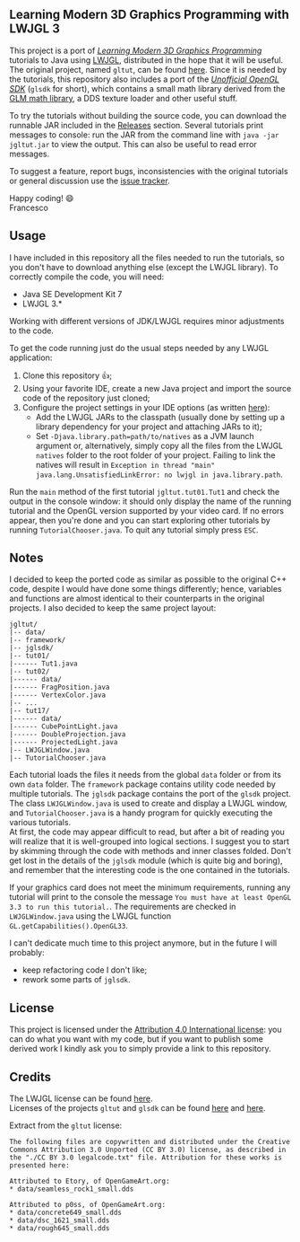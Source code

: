 ## Learning Modern 3D Graphics Programming with LWJGL 3
This project is a port of *[Learning Modern 3D Graphics Programming](https://web.archive.org/web/20150225192611/http://www.arcsynthesis.org/gltut/index.html)* tutorials to Java using [LWJGL](http://www.lwjgl.org), distributed in the hope that it will be useful. The original project, named `gltut`, can be found [here](https://bitbucket.org/alfonse/gltut/wiki/Home). Since it is needed by the tutorials, this repository also includes a port of the *[Unofficial OpenGL SDK](https://bitbucket.org/alfonse/unofficial-opengl-sdk/wiki/Home)* (`glsdk` for short), which contains a small math library derived from the [GLM math library](http://glm.g-truc.net), a DDS texture loader and other useful stuff.  

To try the tutorials without building the source code, you can download the runnable JAR included in the [Releases](https://github.com/integeruser/jgltut/releases) section. Several tutorials print messages to console: run the JAR from the command line with `java -jar jgltut.jar` to view the output. This can also be useful to read error messages.

To suggest a feature, report bugs, inconsistencies with the original tutorials or general discussion use the [issue tracker](https://github.com/integeruser/jgltut/issues).

Happy coding! :smile:  
Francesco

## Usage
I have included in this repository all the files needed to run the tutorials, so you don't have to download anything else (except the LWJGL library). To correctly compile the code, you will need:

- Java SE Development Kit 7
- LWJGL 3.*

Working with different versions of JDK/LWJGL requires minor adjustments to the code.

To get the code running just do the usual steps needed by any LWJGL application:

1. Clone this repository :+1:;
2. Using your favorite IDE, create a new Java project and import the source code of the repository just cloned;
3. Configure the project settings in your IDE options (as written [here](http://www.lwjgl.org/guide)):
    - Add the LWJGL JARs to the classpath (usually done by setting up a library dependency for your project and attaching JARs to it);
    - Set `-Djava.library.path=path/to/natives` as a JVM launch argument or, alternatively, simply copy all the files from the LWJGL `natives` folder to the root folder of your project. Failing to link the natives will result in `Exception in thread "main" java.lang.UnsatisfiedLinkError: no lwjgl in java.library.path`.

Run the `main` method of the first tutorial `jgltut.tut01.Tut1` and check the output in the console window: it should only display the name of the running tutorial and the OpenGL version supported by your video card. If no errors appear, then you're done and you can start exploring other tutorials by running `TutorialChooser.java`. To quit any tutorial simply press `ESC`.

## Notes
I decided to keep the ported code as similar as possible to the original C++ code, despite I would have done some things differently; hence, variables and functions are almost identical to their counterparts in the original projects. I also decided to keep the same project layout:
```
jgltut/
|-- data/
|-- framework/
|-- jglsdk/
|-- tut01/
|------ Tut1.java
|-- tut02/
|------ data/
|------ FragPosition.java
|------ VertexColor.java
|-- ...
|-- tut17/
|------ data/
|------ CubePointLight.java
|------ DoubleProjection.java
|------ ProjectedLight.java
|-- LWJGLWindow.java
|-- TutorialChooser.java
```
Each tutorial loads the files it needs from the global `data` folder or from its own `data` folder. The `framework` package contains utility code needed by multiple tutorials. The `jglsdk` package contains the port of the `glsdk` project. The class `LWJGLWindow.java` is used to create and display a LWJGL window, and `TutorialChooser.java` is a handy program for quickly executing the various tutorials.  
At first, the code may appear difficult to read, but after a bit of reading you will realize that it is well-grouped into logical sections. I suggest you to start by skimming through the code with methods and inner classes folded. Don't get lost in the details of the `jglsdk` module (which is quite big and boring), and remember that the interesting code is the one contained in the tutorials.

If your graphics card does not meet the minimum requirements, running any tutorial will print to the console the message `You must have at least OpenGL 3.3 to run this tutorial.`. The requirements are checked in `LWJGLWindow.java` using the LWJGL function `GL.getCapabilities().OpenGL33`.

I can't dedicate much time to this project anymore, but in the future I will probably:

- keep refactoring code I don't like;
- rework some parts of `jglsdk`.

## License
This project is licensed under the [Attribution 4.0 International license](http://creativecommons.org/licenses/by/4.0/): you can do what you want with my code, but if you want to publish some derived work I kindly ask you to simply provide a link to this repository.

## Credits
The LWJGL license can be found [here](http://lwjgl.org/license.php).  
Licenses of the projects `gltut` and `glsdk` can be found [here](https://bitbucket.org/alfonse/gltut/raw/3ee6f3dd04a7/License.txt) and
[here](https://bitbucket.org/alfonse/unofficial-opengl-sdk/raw/1893b6e851b9/License.txt).

Extract from the `gltut` license:
```
The following files are copywritten and distributed under the Creative Commons Attribution 3.0 Unported (CC BY 3.0) license, as described in the "./CC BY 3.0 legalcode.txt" file. Attribution for these works is presented here:

Attributed to Etory, of OpenGameArt.org:
* data/seamless_rock1_small.dds

Attributed to p0ss, of OpenGameArt.org:
* data/concrete649_small.dds
* data/dsc_1621_small.dds
* data/rough645_small.dds
```
